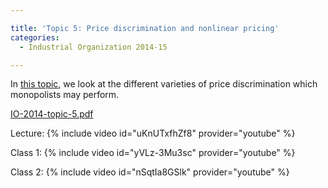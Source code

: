 ```yaml
---

title: 'Topic 5: Price discrimination and nonlinear pricing'
categories:
  - Industrial Organization 2014-15

---
```

In <a href="https://www.tholden.org/wp-content/uploads/2014/11/IO-2014-topic-5.pdf">this topic</a>, we look at the different varieties of price discrimination which monopolists may perform.

<object data="https://www.tholden.org/wp-content/uploads/2014/11/IO-2014-topic-5.pdf" type="application/pdf" width="100%" height="100%"><a href="https://www.tholden.org/wp-content/uploads/2014/11/IO-2014-topic-5.pdf">IO-2014-topic-5.pdf</a></object>

Lecture:
{% include video id="uKnUTxfhZf8" provider="youtube" %}

Class 1:
{% include video id="yVLz-3Mu3sc" provider="youtube" %}

Class 2:
{% include video id="nSqtIa8GSlk" provider="youtube" %}